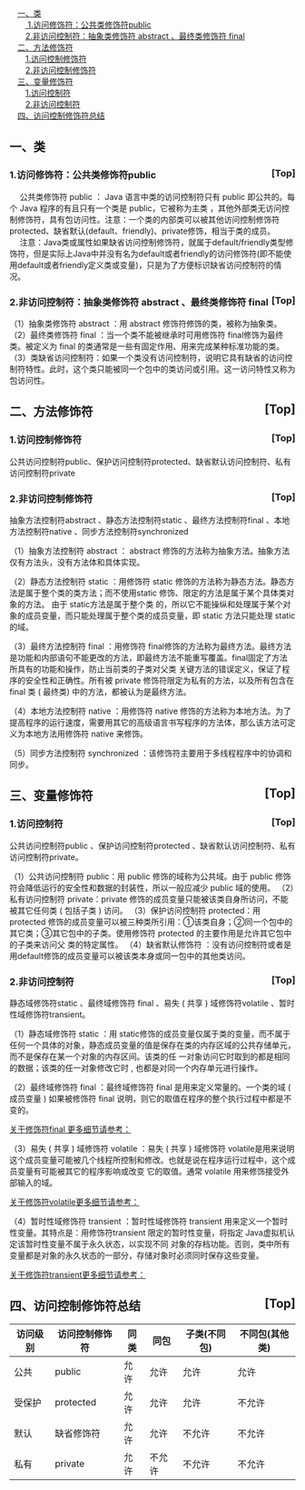 
&emsp;<a href="#0">一、类</a>  
&emsp;&emsp;<a href="#1">  1.访问修饰符：公共类修饰符public</a>  
&emsp;&emsp;<a href="#2">2.非访问控制符：抽象类修饰符 abstract 、最终类修饰符 final  </a>  
&emsp;<a href="#3">二、方法修饰符</a>  
&emsp;&emsp;<a href="#4">1.访问控制修饰符</a>  
&emsp;&emsp;<a href="#5">2.非访问控制修饰符</a>  
&emsp;<a href="#6">三、变量修饰符</a>  
&emsp;&emsp;<a href="#7">1.访问控制符</a>  
&emsp;&emsp;<a href="#8">2.非访问控制符</a>  
&emsp;<a href="#9">四、访问控制修饰符总结</a>  
## <a style="float:right;text-decoration:none;" href="#index"><a name="0">一、类</a></a>
### <a name="1">  1.访问修饰符：公共类修饰符public</a><a style="float:right;text-decoration:none;" href="#index">[Top]</a>

&emsp;	公共类修饰符 public ： Java 语言中类的访问控制符只有 public 即公共的。每个 Java 程序的有且只有一个类是 public，它被称为主类 ，其他外部类无访问控制修饰符，具有包访问性。注意：一个类的内部类可以被其他访问控制修饰符protected、缺省默认(default、friendly)、private修饰，相当于类的成员。  
&emsp;	注意：Java类或属性如果缺省访问控制修饰符，就属于default/friendly类型修饰符，但是实际上Java中并没有名为default或者friendly的访问修饰符(即不能使用default或者friendly定义类或变量)，只是为了方便标识缺省访问控制符的情况。

### <a name="2">2.非访问控制符：抽象类修饰符 abstract 、最终类修饰符 final  </a><a style="float:right;text-decoration:none;" href="#index">[Top]</a>

（1）抽象类修饰符 abstract ：用 abstract 修饰符修饰的类，被称为抽象类。  
（2）最终类修饰符 final ：当一个类不能被继承时可用修饰符 final修饰为最终类。被定义为 final 的类通常是一些有固定作用、用来完成某种标准功能的类。  
（3）类缺省访问控制符：如果一个类没有访问控制符，说明它具有缺省的访问控制符特性。此时，这个类只能被同一个包中的类访问或引用。这一访问特性又称为包访问性。  
    
## <a name="3">二、方法修饰符</a><a style="float:right;text-decoration:none;" href="#index">[Top]</a>
### <a name="4">1.访问控制修饰符</a><a style="float:right;text-decoration:none;" href="#index">[Top]</a>

   公共访问控制符public、保护访问控制符protected、缺省默认访问控制符、私有访问控制符private

### <a name="5">2.非访问控制修饰符</a><a style="float:right;text-decoration:none;" href="#index">[Top]</a>

   抽象方法控制符abstract 、静态方法控制符static 、最终方法控制符final 、本地方法控制符native 、同步方法控制符synchronized

  （1）抽象方法控制符 abstract ： abstract 修饰的方法称为抽象方法。抽象方法仅有方法头，没有方法体和具体实现。

  （2）静态方法控制符 static ：用修饰符 static 修饰的方法称为静态方法。静态方法是属于整个类的类方法；而不使用static 修饰、限定的方法是属于某个具体类对象的方法。 由于 static方法是属于整个类          的，所以它不能操纵和处理属于某个对象的成员变量，而只能处理属于整个类的成员变量，即 static 方法只能处理 static的域。

  （3）最终方法控制符 final ：用修饰符 final修饰的方法称为最终方法。最终方法是功能和内部语句不能更改的方法，即最终方法不能重写覆盖。final固定了方法所具有的功能和操作，防止当前类的子类对父类          关键方法的错误定义，保证了程序的安全性和正确性。所有被 private 修饰符限定为私有的方法，以及所有包含在 final 类 ( 最终类) 中的方法，都被认为是最终方法。
  
   （4）本地方法控制符 native ：用修饰符 native 修饰的方法称为本地方法。为了提高程序的运行速度，需要用其它的高级语言书写程序的方法体，那么该方法可定义为本地方法用修饰符 native 来修饰。
   
   （5）同步方法控制符 synchronized ：该修饰符主要用于多线程程序中的协调和同步。
    
    
## <a name="6">三、变量修饰符</a><a style="float:right;text-decoration:none;" href="#index">[Top]</a>
### <a name="7">1.访问控制符</a><a style="float:right;text-decoration:none;" href="#index">[Top]</a>

   公共访问控制符public 、保护访问控制符protected 、缺省默认访问控制符、私有访问控制符private。

  （1）公共访问控制符 public：用 public 修饰的域称为公共域。由于 public 修饰符会降低运行的安全性和数据的封装性，所以一般应减少 public 域的使用。
  （2）私有访问控制符 private：private 修饰的成员变量只能被该类自身所访问，不能被其它任何类 ( 包括子类 ) 访问。
  （3）保护访问控制符 protected：用 protected 修饰的成员变量可以被三种类所引用：①该类自身；②同一个包中的其它类；③其它包中的子类。使用修饰符 protected 的主要作用是允许其它包中的子类来访问父          类的特定属性。
  （4）缺省默认修饰符 ：没有访问控制符或者是用default修饰的成员变量可以被该类本身或同一包中的其他类访问。

### <a name="8">2.非访问控制符</a><a style="float:right;text-decoration:none;" href="#index">[Top]</a>

   静态域修饰符static 、最终域修饰符 final 、易失 ( 共享 ) 域修饰符volatile 、暂时性域修饰符transient。

  （1）静态域修饰符 static ：用 static修饰的成员变量仅属于类的变量，而不属于任何一个具体的对象，静态成员变量的值是保存在类的内存区域的公共存储单元，而不是保存在某一个对象的内存区间。该类的任          一对象访问它时取到的都是相同的数据；该类的任一对象修改它时 , 也都是对同一个内存单元进行操作。

  （2）最终域修饰符 final ：最终域修饰符 final 是用来定义常量的。一个类的域 ( 成员变量 ) 如果被修饰符 final 说明，则它的取值在程序的整个执行过程中都是不变的。

   [关于修饰符final 更多细节请参考：](https://blog.csdn.net/u012723673/article/details/80580011)  

  （3）易失 ( 共享 ) 域修饰符 volatile ：易失 ( 共享 ) 域修饰符 volatile是用来说明这个成员变量可能被几个线程所控制和修改。也就是说在程序运行过程中，这个成员变量有可能被其它的程序影响或改变          它的取值。通常 volatile 用来修饰接受外部输入的域。

   [关于修饰符volatile更多细节请参考：](https://blog.csdn.net/u012723673/article/details/80682208)  

  （4）暂时性域修饰符 transient ：暂时性域修饰符 transient 用来定义一个暂时性变量。其特点是：用修饰符transient 限定的暂时性变量，将指定 Java虚拟机认定该暂时性变量不属于永久状态，以实现不同          对象的存档功能。否则，类中所有变量都是对象的永久状态的一部分，存储对象时必须同时保存这些变量。

   [关于修饰符transient更多细节请参考：](https://blog.csdn.net/u012723673/article/details/80699029)
   
   
## <a name="9">四、访问控制修饰符总结</a><a style="float:right;text-decoration:none;" href="#index">[Top]</a>
| 访问级别 | 访问控制修饰符 | 同类 | 同包 | 子类(不同包) | 不同包(其他类) |
| ---- | ---- | ---- | ---- | ----| ---- |
|公共|	public|	允许|	允许|	允许|	允许|
|受保护|	protected|	允许|	允许|	允许|   不允许|
|默认|	缺省修饰符|	允许|	允许|	不允许|	不允许|
|私有|	private|	允许|	不允许|	不允许|	不允许|

